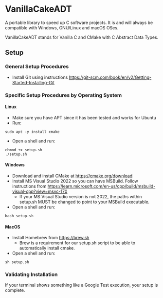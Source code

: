 # VanillaCakeADT

A portable library to speed up C software projects. It is and will always be compatible with Windows, GNU/Linux and macOS OSes.

VanillaCakeADT stands for Vanilla C and CMake with C Abstract Data Types.

## Setup

### General Setup Procedures
- Install Git using instructions https://git-scm.com/book/en/v2/Getting-Started-Installing-Git

### Specific Setup Procedures by Operating System

#### Linux
- Make sure you have APT since it has been tested and works for Ubuntu
- Run:
```
sudo apt -y install cmake
```
- Open a shell and run:
```
chmod +x setup.sh
./setup.sh
```

#### Windows
- Download and install CMake at https://cmake.org/download
- Install MS Visual Studio 2022 so you can have MSBuild. Follow instructions from https://learn.microsoft.com/en-us/cpp/build/msbuild-visual-cpp?view=msvc-170
    - If your MS Visual Studio version is not 2022, the paths within setup.sh MUST be changed to point to your MSBuild executable.
- Open a shell and run:
```
bash setup.sh
```


#### MacOS
- Install Homebrew from https://brew.sh
    - Brew is a requirement for our setup.sh script to be able to automatically install cmake.
- Open a shell and run:
```
sh setup.sh
```

### Validating Installation

If your terminal shows something like a Google Test execution, your setup is complete.